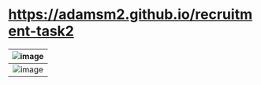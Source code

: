 # https://adamsm2.github.io/recruitment-task2
| ![image](https://github.com/user-attachments/assets/79a543fa-e02f-43ec-b44e-e8fc570fa914) |
|:-------------------------------:|
| ![image](https://github.com/user-attachments/assets/88b6b732-f993-47c0-ab27-8e294083f4d3) |

